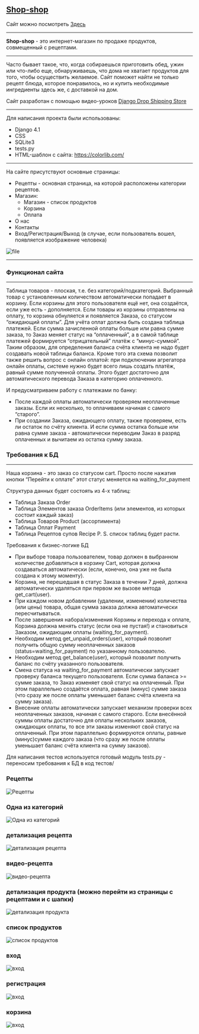 ## [Shop-shop](https://katyatopor.pythonanywhere.com/)

Сайт можно посмотреть [Здесь](https://katyatopor.pythonanywhere.com/)
______

<b>Shop-shop</b> - это интернет-магазин по продаже продуктов, совмещенный с рецептами.
____
Часто бывает такое, что, когда собираешься приготовить обед, ужин или что-либо еще, обнаруживаешь, что дома не хватает продуктов для того, чтобы осуществить желаемое. Сайт поможет найти не только рецепт блюда, которое понравилось, но и купить необходимые ингредиенты здесь же, с доставкой на дом.

Сайт разработан с помощью видео-уроков [Django Drop Shipping Store](https://www.youtube.com/playlist?list=PLz8SX0iNPyAIlXZYQT0oafz_ZxNCYjDGd)
_____

Для написания проекта были использованы:

- Django 4.1
- CSS
- SQLite3
- tests.py
- HTML-шаблон с сайта: https://colorlib.com/
____

На сайте присутствуют основные страницы: 

- Рецепты - основная страница, на которой расположены категории рецептов.
- Магазин:
    - Магазин - список продуктов
    - Корзина
    - Оплата
- О нас
- Контакты
- Вход/Регистрация/Выход (в случае, если пользователь вошел, появляется изображение человека)

![file](https://github.com/EkaterinaToporkova/shop_shop/blob/main/header.jpg)
_____________

### Функционал сайта
____

Таблица товаров - плоская, т.е. без категорий/подкатегорий.
Выбранный товар с установленным количеством автоматически попадает в корзину. Если корзины для этого пользователя ещё нет, она создаётся, если уже есть - дополняется.
Если товары из корзины отправлены на оплату, то корзина обнуляется и появляется Заказа, со статусом “ожидающий оплаты”.
Для учёта оплат должна быть создана таблица платежей. Если сумма зачисленной оплаты больше или равна сумме заказа, то Заказ меняет статус на “оплаченный”, а в самой таблице платежей формируется “отрицательный” платёж с “минус-суммой”. Таким образом, для определения баланса счёта клиента не надо будет создавать новой таблицы баланса. Кроме того эта схема позволит также решить вопрос с онлайн оплатой: при подключении агрегатора онлайн оплаты, системе нужно будет всего лишь создать платёж, равный сумме полученной оплаты. Этого будет достаточно для автоматического перевода Заказа в категорию оплаченного.

И предусматриваем работу с платежами по банку:
- После каждой оплаты автоматически проверяем неоплаченные заказы. Если их несколько, то оплачиваем начиная с самого “старого”.
- При создании Заказа, ожидающего оплату, также проверяем, есть ли остаток по счёту клиента. И если сумма остатка больше или равна сумме заказа - автоматически переводим Заказ в разряд оплаченных и вычитаем из остатка сумму заказа.


### Требования к БД
_____

Наша корзина - это заказ со статусом cart. Просто после нажатия кнопки “Перейти к оплате” этот статус меняется на waiting_for_payment

Структура данных будет состоять из 4-х таблиц:

- Таблица Заказа Order
- Таблица Элементов заказа OrderItems (или элементов, из которых состоит каждый заказ)
- Таблица Товаров Product (ассортимента)
- Таблица Оплат Payment
- Таблица Рецептов супов Recipe
P. S. список таблиц будет расти.

Требования к бизнес-логике БД

- При выборе товара пользователем, товар должен в выбранном количестве добавляться в корзину Cart, которая должна создаваться автоматически (если, конечно, она уже не была создана к этому моменту).
- Корзина, не перешедшая в статус Заказа в течении 7 дней, должна автоматически удаляться при первом же вызове метода get_cart(user).
- При каждом новом добавлении (удалении, изменении) количества (или цены) товара, общая сумма заказа должна автоматически пересчитываться.
- После завершения набора/изменения Корзины и перехода к оплате, Корзина должна менять статус (если она не пустая!) и становиться Заказом, ожидающим оплаты (waiting_for_payment).
- Необходим метод get_unpaid_orders(user), который позволит получить общую сумму неоплаченных заказов (status=waiting_for_payment) по указанному пользователю.
- Необходим метод get_balance(user), который позволит получить баланс по счёту указанного пользователя.
- Смена статуса на waiting_for_payment автоматически запускает проверку баланса текущего пользователя. Если сумма баланса >= сумме заказа, то Заказ изменяет свой статус на оплаченный. При этом параллельно создаётся оплата, равная (минус) сумме заказа (что сразу же после оплаты уменьшает баланс счёта клиента на сумму заказа).
- Внесение оплаты автоматически запускает механизм проверки всех неоплаченных заказов, начиная с самого старого. Если внесённой суммы оплаты достаточно для оплаты нескольких заказов, ожидающих оплаты, то все эти заказы изменяют свой статус на оплаченный. При этом параллельно формируются оплаты, равные (минус)сумме каждого заказа (что сразу же после оплаты уменьшает баланс счёта клиента на сумму заказов).

Для написания тестов используется готовый модуль tests.py - переносим требования к БД в код тестов/

### Рецепты
![Рецепты](https://github.com/EkaterinaToporkova/shop_shop/blob/main/photo_2022-12-08_10-35-53.jpg)

### Одна из категорий
![Одна из категорий](https://github.com/EkaterinaToporkova/shop_shop/blob/main/photo_2022-12-08_10-36-51.jpg)

### детализация рецепта
![детализация рецепта](https://github.com/EkaterinaToporkova/shop_shop/blob/main/photo_2022-12-08_10-37-01.jpg)

### видео-рецепта
![видео-рецепта](https://github.com/EkaterinaToporkova/shop_shop/blob/main/%D0%B2%D0%B8%D0%B4%D0%B5%D0%BE.jpg)

### детализация продукта (можно перейти из страницы с рецептами и с шапки)
![детализация продукта](https://github.com/EkaterinaToporkova/shop_shop/blob/main/photo_2022-12-08_10-38-36.jpg)

### список продуктов
![список продуктов](https://github.com/EkaterinaToporkova/shop_shop/blob/main/photo_2022-12-08_10-39-21.jpg)

### вход
![вход](https://github.com/EkaterinaToporkova/shop_shop/blob/main/photo_2022-12-08_10-41-15.jpg)

### регистрация
![вход](https://github.com/EkaterinaToporkova/shop_shop/blob/main/photo_2022-12-08_10-41-48.jpg)

### корзина
![вход](https://github.com/EkaterinaToporkova/shop_shop/blob/main/cart.jpg)
